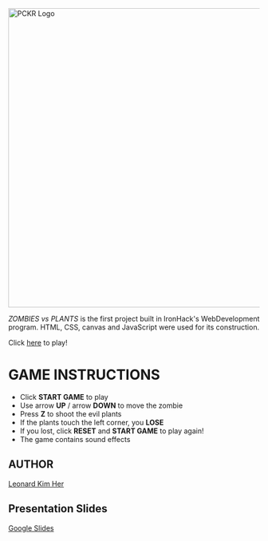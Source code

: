 <img alt="PCKR Logo" src="https://github.com/LBWKH/ZombiesVsPlants/blob/master/images/zvsplogo.png" width="600px"/>

*ZOMBIES vs PLANTS* is the first project built in IronHack's WebDevelopment program. 
HTML, CSS, canvas and JavaScript were used for its construction.

Click [here](https://lbwkh.github.io/ZombiesVsPlants/) to play!

# GAME INSTRUCTIONS

 - Click **START GAME** to play
 - Use arrow **UP** / arrow **DOWN** to move the zombie
 - Press **Z** to shoot the evil plants
 - If the plants touch the left corner, you **LOSE**
 - If you lost, click **RESET** and **START GAME** to play again!
 - The game contains sound effects

## AUTHOR

[Leonard Kim Her](https://github.com/LBWKH)

## Presentation Slides

[Google Slides](https://docs.google.com/presentation/d/16NmRMWV_TB5S7pz-A7chekpY9_hrcyGqNzGDJxQW8S8/edit?usp=sharing)
